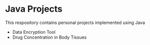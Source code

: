 # Java Projects
This respository contains personal projects implemented using Java
* Data Encryption Tool
* Drug Concentration in Body Tissues
